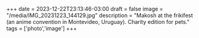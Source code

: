 +++
date = 2023-12-22T23:13:46-03:00
draft = false
image = "/media/IMG_20231223_144129.jpg"
description = "Makosh at the frikifest (an anime convention in Montevideo, Uruguay). Charity edition for pets."
tags = ['photo','image']
+++
